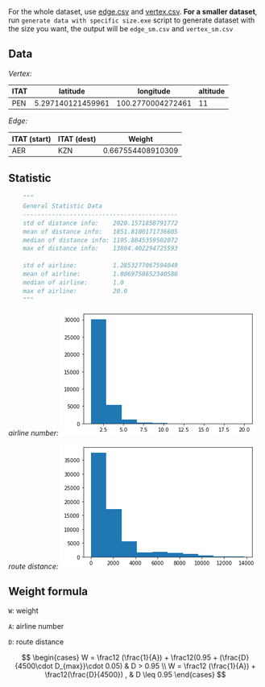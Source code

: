 For the whole dataset, use [edge.csv](edge.csv) and [vertex.csv](vertex.csv). **For a smaller dataset**, run `generate data with specific size.exe` script to generate dataset with the size you want, the output will be `edge_sm.csv` and `vertex_sm.csv`



## Data

*Vertex:*

| ITAT | latitude          | longitude         | altitude |
| ---- | ----------------- | ----------------- | -------- |
| PEN  | 5.297140121459961 | 100.2770004272461 | 11       |

*Edge:*

| ITAT (start) | ITAT (dest) | Weight            |
| ------------ | ----------- | ----------------- |
| AER          | KZN         | 0.667554408910309 |



## Statistic

```python
    """
    General Statistic Data
    -------------------------------------------
    std of distance info:    2020.1571858791772
    mean of distance info:   1851.8100171736605
    median of distance info: 1195.8845359502072
    max of distance info:    13804.402294725593
    
    std of airline:          1.2853277067594049
    mean of airline:         1.8069758652340586
    median of airline:       1.0
    max of airline:          20.0
    """
```

*airline number:*
![airline](pic/airline.png)

*route distance:*
![route](pic/route.png)

## Weight formula

`W`: weight

`A`: airline number

`D`: route distance

$$
\begin{cases} W = \frac12 (\frac{1}{A}) + \frac12(0.95 + (\frac{D}{4500\cdot D_{max}}\cdot 0.05) &  D > 0.95  \\ 
W = \frac12 (\frac{1}{A}) + \frac12(\frac{D}{4500}) , & D \leq 0.95 \end{cases}
$$
